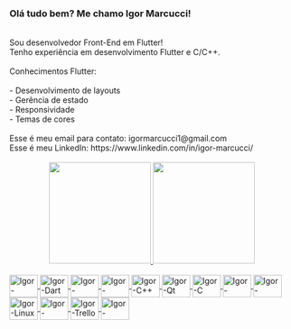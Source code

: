 ### Olá tudo bem? Me chamo Igor Marcucci!<br />
<br />
Sou desenvolvedor Front-End em Flutter!<br />
Tenho experiência em desenvolvimento Flutter e C/C++.<br />
<br />
Conhecimentos Flutter:<br />
<br />
- Desenvolvimento de layouts<br />
- Gerência de estado<br />
- Responsividade<br />
- Temas de cores<br />
<br />
Esse é meu email para contato: igormarcucci1@gmail.com<br />
Esse é meu LinkedIn: https://www.linkedin.com/in/igor-marcucci/<br />
<br />
<div align="center">
  <a href="https://github.com/IgorMarcucci">
  <img height="180em" src="https://github-readme-stats.vercel.app/api?username=IgorMarcucci&show_icons=true&theme=dark&include_all_commits=true&count_private=true"/>
  <img height="180em" src="https://github-readme-stats.vercel.app/api/top-langs/?username=IgorMarcucci&layout=compact&langs_count=7&theme=dark"/>
</div>
<div style="display: inline_block"><br>
  <img align="center" alt="Igor-Flutter" height="40" width="50" src="https://cdn.jsdelivr.net/gh/devicons/devicon/icons/flutter/flutter-original.svg" />
  <img align="center" alt="Igor-Dart" height="40" width="50" src="https://cdn.jsdelivr.net/gh/devicons/devicon/icons/dart/dart-original.svg" />
  <img align="center" alt="Igor-LinkedIn" height="40" width="50" src="https://cdn.jsdelivr.net/gh/devicons/devicon/icons/linkedin/linkedin-original.svg" />
  <img align="center" alt="Igor-Visual-Studio" height="40" width="50" src="https://cdn.jsdelivr.net/gh/devicons/devicon/icons/visualstudio/visualstudio-plain.svg" />
  <img align="center" alt="Igor-C++" height="40" width="50" src="https://cdn.jsdelivr.net/gh/devicons/devicon/icons/cplusplus/cplusplus-original.svg" />
  <img align="center" alt="Igor-Qt" height="40" width="50" src="https://cdn.jsdelivr.net/gh/devicons/devicon/icons/qt/qt-original.svg" />
  <img align="center" alt="Igor-C" height="40" width="50" src="https://cdn.jsdelivr.net/gh/devicons/devicon/icons/c/c-original.svg" />
  <img align="center" alt="Igor-Canva" height="40" width="50" src="https://cdn.jsdelivr.net/gh/devicons/devicon/icons/canva/canva-original.svg" />
  <img align="center" alt="Igor-Figma" height="40" width="50" src="https://cdn.jsdelivr.net/gh/devicons/devicon/icons/figma/figma-original.svg" />
  <img align="center" alt="Igor-Linux" height="40" width="50" src="https://cdn.jsdelivr.net/gh/devicons/devicon/icons/linux/linux-original.svg" />
  <img align="center" alt="Igor-Photoshop" height="40" width="50" src="https://cdn.jsdelivr.net/gh/devicons/devicon/icons/photoshop/photoshop-plain.svg" />
  <img align="center" alt="Igor-Trello" height="40" width="50" src="https://cdn.jsdelivr.net/gh/devicons/devicon/icons/trello/trello-plain.svg" />
  <img align="center" alt="Igor-Ubuntu" height="40" width="50" src="https://cdn.jsdelivr.net/gh/devicons/devicon/icons/ubuntu/ubuntu-plain.svg" />
  
</div>
